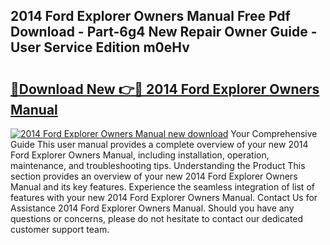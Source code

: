 ## 2014 Ford Explorer Owners Manual Free Pdf Download - Part-6g4 New Repair Owner Guide - User Service Edition m0eHv

# <h2><a href="http://bc2145.oget.top/?id=2014+Ford+Explorer+Owners+Manual">🔗Download New 👉🔴 2014 Ford Explorer Owners Manual</a></h2>

[![2014 Ford Explorer Owners Manual new download](https://i.imgur.com/5g1atiW.png)](http://bc2145.oget.top/?id=2014+Ford+Explorer+Owners+Manual)
Your Comprehensive Guide This user manual provides a complete overview of your new 2014 Ford Explorer Owners Manual, including installation, operation, maintenance, and troubleshooting tips. Understanding the Product This section provides an overview of your new 2014 Ford Explorer Owners Manual and its key features. Experience the seamless integration of list of features with your new 2014 Ford Explorer Owners Manual. Contact Us for Assistance 2014 Ford Explorer Owners Manual. Should you have any questions or concerns, please do not hesitate to contact our dedicated customer support team.
